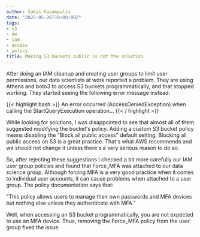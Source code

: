 ```yaml
---
author: Sakis Kasampalis
date: "2022-05-26T19:00:00Z"
tags:
- s3
- aw
- iam
- access
- policy
title: Making S3 buckets public is not the solution
---
```


After doing an IAM cleanup and creating user groups to limit user permissions, our data scientists at work reported a problem. They are using Athena and boto3 to access S3 buckets programmatically, and that stopped working. They started seeing the following error message instead:

{{< highlight bash >}}
An error occurred (AccessDeniedException) when calling the StartQueryExecution operation...
{{< / highlight >}}

While looking for solutions, I was disappointed to see that almost all of them suggested modifying the bucket's policy. Adding a custom S3 bucket policy means disabling the "Block all public access" default setting. Blocking all public access on S3 is a great practice. That's what AWS recommends and we should not change it unless there's a very serious reason to do so.

So, after rejecting these suggestions I checked a bit more carefully our IAM user group policies and found that Force_MFA was attached to our data science group. Although forcing MFA is a very good practice when it comes to individual user accounts, it can cause problems when attached to a user group. The policy documentation says that:

"This policy allows users to manage their own passwords and MFA devices but nothing else unless they authenticate with MFA."

Well, when accessing an S3 bucket programmatically, you are not expected to use an MFA device. Thus, removing the Force_MFA policy from the user group fixed the issue.
